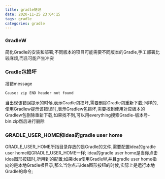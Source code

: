 ```yaml
---
title: gradle随记
date: 2020-11-25 23:04:15
tags: gradle
categories: gradle
---
```

<!-- toc -->
### GradleW
简化Gradle的安装和部署;不同版本的项目可能需要不同版本的Gradle,手工部署比较麻烦,而且可能产生冲突

### Gradle包损坏
报错message
```
Cause: zip END header not found
```
当出现该错误提示的时候,表示Gradle包损坏,需要删除Gradle包重新下载;同样的,使用Gradlew提示该错误时,表示Gradlew包损坏,需要找到使用对应版本的Gradlew包删除重新下载,如果找不到,可以用everything搜索Gradle-版本号-bin.zip然后进行删除

### GRADLE_USER_HOME和idea的gradle user home
GRADLE_USER_HOME所指目录存放的是Gradle的文件,需要配置idea的gradle user home和GRADLE_USER_HOME一样;
idea的gradle user home是当你点击idea图形按钮时,所用到的配置;如果idea使用GradleW,并且gradle user home指向的是本地Gradle根目录,那么当你点击idea图形按钮的时候,实际上是运行本地Gradle的命令;